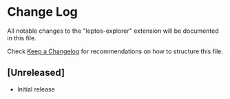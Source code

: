 # Change Log

All notable changes to the "leptos-explorer" extension will be documented in this file.

Check [Keep a Changelog](http://keepachangelog.com/) for recommendations on how to structure this file.

## [Unreleased]

- Initial release